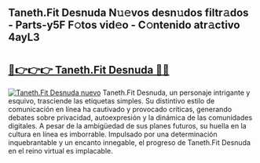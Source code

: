 ## Taneth.Fit Desnuda N𝚞𝚎vos desn𝚞dos filtr𝚊dos - Parts-y5F F𝚘tos vid𝚎o - C𝚘ntenido atr𝚊ctivo 4ayL3

# <h2><a href="http://mbbs0w.tromn.icu/?c=Taneth.Fit+Desnuda">🔗👉👉👉 Taneth.Fit Desnuda 🔗🔗</a></h2>

[![Taneth.Fit Desnuda nuevo](https://i.imgur.com/pEAQMta.gif)](http://mbbs0w.tromn.icu/?c=Taneth.Fit+Desnuda)
Taneth.Fit Desnuda, un personaje intrigante y esquivo, trasciende las etiquetas simples. Su distintivo estilo de comunicación en línea ha cautivado y provocado críticas, generando debates sobre privacidad, autoexpresión y la dinámica de las comunidades digitales. A pesar de la ambigüedad de sus planes futuros, su huella en la cultura en línea es imborrable. Impulsado por una determinación inquebrantable y un encanto innegable, el progreso de Taneth.Fit Desnuda en el reino virtual es implacable.

